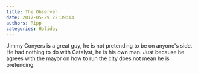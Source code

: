 ```yaml
---
title: The Observer
date: 2017-05-29 22:39:13
authors: Ripp
categories: Holiday
---
```


 Jimmy Conyers is a great guy, he is not pretending to be on anyone's side. He had nothing to do with Catalyst, he is his own man. Just because he agrees with the mayor on how to run the city does not mean he is pretending.